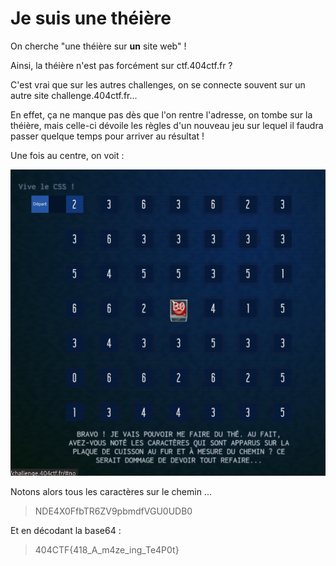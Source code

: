 # Je suis une théière

On cherche "une théière sur **un** site web" !

Ainsi, la théière n'est pas forcément sur ctf.404ctf.fr ?

C'est vrai que sur les autres challenges, on se connecte souvent sur un autre site challenge.404ctf.fr...

En effet, ça ne manque pas dès que l'on rentre l'adresse, on tombe sur la théière, mais celle-ci dévoile les règles d'un nouveau jeu sur lequel il faudra passer quelque temps pour arriver au résultat !

Une fois au centre, on voit :

![alt text](https://github.com/anonylouis/404CTF-2022---Write-ups/blob/main/Divers/Je_suis_une_theiere/final_stage.png)

Notons alors tous les caractères sur le chemin ...
> NDE4X0FfbTR6ZV9pbmdfVGU0UDB0

Et en décodant la base64 :
> 404CTF{418_A_m4ze_ing_Te4P0t}